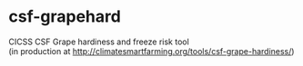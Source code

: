 # csf-grapehard
CICSS CSF Grape hardiness and freeze risk tool\
(in production at http://climatesmartfarming.org/tools/csf-grape-hardiness/)
